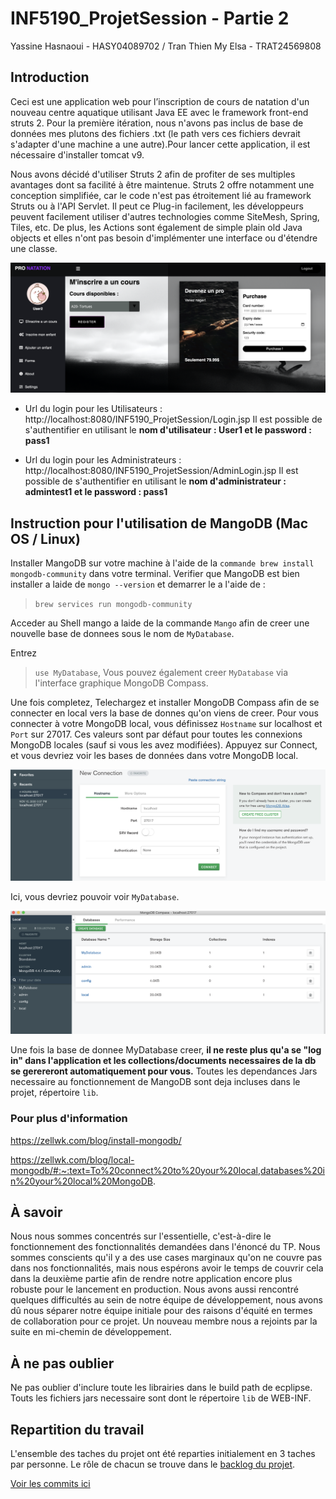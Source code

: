 # INF5190_ProjetSession - Partie 2

Yassine Hasnaoui - HASY04089702 / Tran Thien My Elsa - TRAT24569808 

## Introduction

Ceci est une application web pour l’inscription de cours de natation d'un nouveau centre aquatique utilisant Java EE avec le framework front-end struts 2. Pour la première itération, nous n'avons pas inclus de base de données mes plutons des fichiers .txt (le path vers ces fichiers devrait s'adapter d'une machine a une autre).Pour lancer cette application, il est nécessaire d'installer tomcat v9.

Nous avons décidé d'utiliser Struts 2 afin de profiter de ses multiples avantages dont sa facilité à être maintenue. Struts 2 offre notamment une conception simplifiée, car le code n'est pas étroitement lié au framework Struts ou à l'API Servlet. Il peut ce Plug-in facilement, les développeurs peuvent facilement utiliser d'autres technologies comme SiteMesh, Spring, Tiles, etc. De plus, les Actions sont également de simple plain old Java objects et elles n'ont pas besoin d'implémenter une interface ou d'étendre une classe. 

![preview](/preview.png)

- Url du login pour les Utilisateurs : http://localhost:8080/INF5190_ProjetSession/Login.jsp Il est possible de s'authentifier en utilisant le **nom d'utilisateur : User1 et le password : pass1**

- Url du login pour les Administrateurs : http://localhost:8080/INF5190_ProjetSession/AdminLogin.jsp Il est possible de s'authentifier en utilisant le **nom d'administrateur : admintest1 et le password : pass1**

## Instruction pour l'utilisation de MangoDB (Mac OS / Linux)

Installer MangoDB sur votre machine à l'aide de la `commande brew install mongodb-community` dans votre terminal. Verifier que MangoDB est bien installer a laide de `mongo --version` et demarrer le a l'aide de :

>`brew services run mongodb-community`

Acceder au Shell mango a laide de la commande `Mango` afin de creer une nouvelle base de donnees sous le nom de `MyDatabase`.

Entrez 

>`use MyDatabase`, Vous pouvez également creer `MyDatabase` via l'interface graphique MongoDB Compass.

Une fois completez, Telechargez et installer MongoDB Compass afin de se connecter en local vers la base de donnes qu'on viens de creer. Pour vous connecter à votre MongoDB local, vous définissez `Hostname` sur localhost et `Port` sur 27017. Ces valeurs sont par défaut pour toutes les connexions MongoDB locales (sauf si vous les avez modifiées). Appuyez sur Connect, et vous devriez voir les bases de données dans votre MongoDB local. 

![DbConnection](/DbConnection.png)

Ici, vous devriez pouvoir voir `MyDatabase`.

![ConSuccess](/ConSuccess.png)

Une fois la base de donnee MyDatabase creer, **il ne reste plus qu'a se "log in" dans l'application et les collections/documents necessaires de la db se gerereront automatiquement pour vous.** Toutes les dependances Jars necessaire au fonctionnement de MangoDB sont deja incluses dans le projet, répertoire `lib`.

### Pour plus d'information

https://zellwk.com/blog/install-mongodb/

https://zellwk.com/blog/local-mongodb/#:~:text=To%20connect%20to%20your%20local,databases%20in%20your%20local%20MongoDB.


## À savoir

Nous nous sommes concentrés sur l'essentielle, c'est-à-dire le fonctionnement des fonctionnalités demandées dans l'énoncé du TP. Nous sommes conscients qu'il y a des use cases marginaux qu'on ne couvre pas dans nos fonctionnalités, mais nous espérons avoir le temps de couvrir cela dans la deuxième partie afin de rendre notre application encore plus robuste pour le lancement en production. Nous avons aussi rencontré quelques difficultés au sein de notre équipe de développement, nous avons dû nous séparer notre équipe initiale pour des raisons d'équité en termes de collaboration pour ce projet. Un nouveau membre nous a rejoints par la suite en mi-chemin de développement.

## À ne pas oublier
Ne pas oublier d'inclure toute les librairies dans le build path de ecplipse. Touts les fichiers jars necessaire sont dont le répertoire `lib` de WEB-INF.


## Repartition du travail

L'ensemble des taches du projet ont été reparties initialement en 3 taches par personne. Le rôle de chacun se trouve dans le [backlog du projet](https://github.com/trafalgarxlaw/INF5190_ProjetSession/projects/1). 

[Voir les commits ici](https://github.com/trafalgarxlaw/INF5190_ProjetSession/commits/main)




